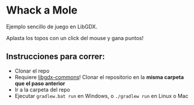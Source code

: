 Whack a Mole
===========

Ejemplo sencillo de juego en LibGDX.

Aplasta los topos con un click del mouse y gana puntos!

Instrucciones para correr:
-------------------------
* Clonar el repo 
* Requiere [libgdx-commons](https://github.com/IntroPV/libgdx-commons)! Clonar el repositorio en la __misma carpeta que el paso anterior__
* Ir a la carpeta del repo
* Ejecutar `gradlew.bat run` en Windows, o `./gradlew run` en Linux o Mac